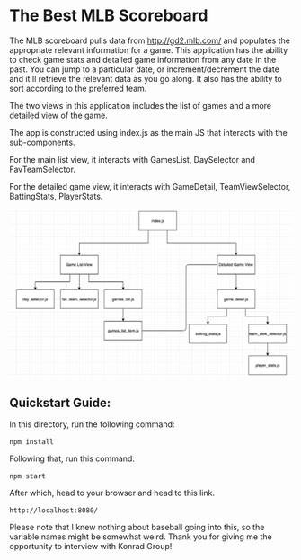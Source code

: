 # The Best MLB Scoreboard

The MLB scoreboard pulls data from http://gd2.mlb.com/ and populates the appropriate relevant information for a game.
This application has the ability to check game stats and detailed game information from any date in the past. You can jump to a particular date, or increment/decrement the date and it'll retrieve the relevant data as you go along.
It also has the ability to sort according to the preferred team.


The two views in this application includes the list of games and a more detailed view of the game.

The app is constructed using index.js as the main JS that interacts with the sub-components.

For the main list view, it interacts with GamesList, DaySelector and FavTeamSelector.

For the detailed game view, it interacts with GameDetail, TeamViewSelector, BattingStats, PlayerStats.

![Graph of Component Interactions](./specifications/diagram.png)


## Quickstart Guide:
In this directory, run the following command:
```
npm install
```

Following that, run this command:
```
npm start
```

After which, head to your browser and head to this link.
```
http://localhost:8080/
```


Please note that I knew nothing about baseball going into this, so the variable names might be somewhat weird.
Thank you for giving me the opportunity to interview with Konrad Group!


